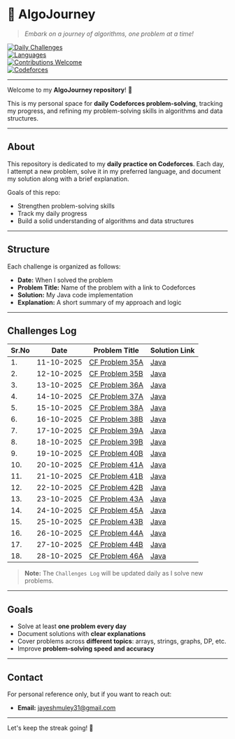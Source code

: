 # 🌟 AlgoJourney

> *Embark on a journey of algorithms, one problem at a time!*  

[![Daily Challenges](https://img.shields.io/badge/Daily-Challenges-blue?style=for-the-badge)](https://codeforces.com/)  
[![Languages](https://img.shields.io/badge/Languages-Java-orange?style=for-the-badge)](https://github.com/)  
[![Contributions Welcome](https://img.shields.io/badge/Contributions-Welcome-green?style=for-the-badge)](CONTRIBUTING.md)  
[![Codeforces](https://img.shields.io/badge/Codeforces-Jayesh.Muley-0057FF?style=for-the-badge&logo=codeforces)](https://codeforces.com/profile/jayesh.muley)

---


Welcome to my **AlgoJourney repository**! 🚀  

This is my personal space for **daily Codeforces problem-solving**, tracking my progress, and refining my problem-solving skills in algorithms and data structures.

---

## About
This repository is dedicated to my **daily practice on Codeforces**. Each day, I attempt a new problem, solve it in my preferred language, and document my solution along with a brief explanation.  

Goals of this repo:  
- Strengthen problem-solving skills  
- Track my daily progress  
- Build a solid understanding of algorithms and data structures  

---

## Structure
Each challenge is organized as follows:

- **Date:** When I solved the problem  
- **Problem Title:** Name of the problem with a link to Codeforces  
- **Solution:** My Java code implementation
- **Explanation:** A short summary of my approach and logic 

---

## Challenges Log
|Sr.No| Date      | Problem Title | Solution Link |
|-----|-----------|---------------|---------------|
|1.| 11-10-2025 | [CF Problem 35A](https://codeforces.com/problemset/problem/35/A) | [Java](https://github.com/jayesh3103/AlgoJourney/tree/main/35A) |
|2.| 12-10-2025 | [CF Problem 35B](https://codeforces.com/problemset/problem/35/B) | [Java](https://github.com/jayesh3103/AlgoJourney/tree/main/35B) |
|3.| 13-10-2025 | [CF Problem 36A](https://codeforces.com/problemset/problem/36/A) | [Java](https://github.com/jayesh3103/AlgoJourney/tree/main/36A) |
|4.| 14-10-2025 | [CF Problem 37A](https://codeforces.com/problemset/problem/37/A) | [Java](https://github.com/jayesh3103/AlgoJourney/tree/main/37A) |
|5.| 15-10-2025 | [CF Problem 38A](https://codeforces.com/problemset/problem/38/A) | [Java](https://github.com/jayesh3103/AlgoJourney/tree/main/38A) |
|6.| 16-10-2025 | [CF Problem 38B](https://codeforces.com/problemset/problem/38/B) | [Java](https://github.com/jayesh3103/AlgoJourney/tree/main/38B) |
|7.| 17-10-2025 | [CF Problem 39A](https://codeforces.com/problemset/problem/39/A) | [Java](https://github.com/jayesh3103/AlgoJourney/tree/main/39A) |
|8.| 18-10-2025 | [CF Problem 39B](https://codeforces.com/problemset/problem/39/B) | [Java](https://github.com/jayesh3103/AlgoJourney/tree/main/39B) |
|9.| 19-10-2025 | [CF Problem 40B](https://codeforces.com/problemset/problem/40/B) | [Java](https://github.com/jayesh3103/AlgoJourney/tree/main/40B) |
|10.| 20-10-2025 | [CF Problem 41A](https://codeforces.com/problemset/problem/41/A) | [Java](https://github.com/jayesh3103/AlgoJourney/tree/main/41A) |
|11.| 21-10-2025 | [CF Problem 41B](https://codeforces.com/problemset/problem/41/B) | [Java](https://github.com/jayesh3103/AlgoJourney/tree/main/41B) |
|12.| 22-10-2025 | [CF Problem 42B](https://codeforces.com/problemset/problem/42/B) | [Java](https://github.com/jayesh3103/AlgoJourney/tree/main/42B) |
|13.| 23-10-2025 | [CF Problem 43A](https://codeforces.com/problemset/problem/43/A) | [Java](https://github.com/jayesh3103/AlgoJourney/tree/main/43A) |
|14.| 24-10-2025 | [CF Problem 45A](https://codeforces.com/problemset/problem/45/A) | [Java](https://github.com/jayesh3103/AlgoJourney/tree/main/45A) |
|15.| 25-10-2025 | [CF Problem 43B](https://codeforces.com/problemset/problem/43/B) | [Java](https://github.com/jayesh3103/AlgoJourney/tree/main/43B) |
|16.| 26-10-2025 | [CF Problem 44A](https://codeforces.com/problemset/problem/44/A) | [Java](https://github.com/jayesh3103/AlgoJourney/tree/main/44A) |
|17.| 27-10-2025 | [CF Problem 44B](https://codeforces.com/problemset/problem/44/B) | [Java](https://github.com/jayesh3103/AlgoJourney/tree/main/44B) |
|18.| 28-10-2025 | [CF Problem 46A](https://codeforces.com/problemset/problem/46/A) | [Java](https://github.com/jayesh3103/AlgoJourney/tree/main/46A) |

> **Note:** The `Challenges Log` will be updated daily as I solve new problems.

---

## Goals
- Solve at least **one problem every day**  
- Document solutions with **clear explanations**  
- Cover problems across **different topics**: arrays, strings, graphs, DP, etc.  
- Improve **problem-solving speed and accuracy**  

---

## Contact
For personal reference only, but if you want to reach out:  
- **Email:** jayeshmuley31@gmail.com  

---

Let's keep the streak going! 💪 
